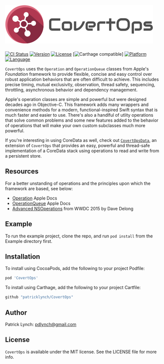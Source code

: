# ![CovertOps Logo](logo-covertops.png)

[![CI Status](https://img.shields.io/travis/patricklynch/CovertOps.svg?style=flat)](https://travis-ci.org/patricklynch/CovertOps)
[![Version](https://img.shields.io/cocoapods/v/CovertOps.svg?style=flat)](https://cocoapods.org/pods/CovertOps)
[![License](https://img.shields.io/cocoapods/l/CovertOps.svg?style=flat)](https://cocoapods.org/pods/CovertOps)
[![Carthage compatible](https://img.shields.io/badge/Carthage-compatible-4BC51D.svg?style=flat)]
[![Platform](https://img.shields.io/cocoapods/p/CovertOps.svg?style=flat)](https://cocoapods.org/pods/CovertOps)
[![Language](https://img.shields.io/badge/swift-4.2-orange.svg)](https://developer.apple.com/swift)

`CovertOps` uses the `Operation` and `OperationQueue` classes from Apple's _Foundation_ framework to provide flexible, concise and easy control over robust application behaviors that are often difficult to achieve.  This includes precise timing, mutual exclusivity, observation, thread safety, sequencing, throttling, asynchronous behavior and dependency management.

Apple's operation classes are simple and powerful but were designed decades ago in Objective-C.  This framework adds many wrappers and convenience methods for a modern, functional-inspired Swift syntax that is much faster and easier to use.  There's also a handlful of utlity operations that solve common problems and some new features added to the behavior of operations that will make your own custom subclasses much more powerful.

If you're interesting in using CoreData as well, check out [`CovertOpsData`](https://github.com/patricklynch/CovertOpsData), an extension of `CovertOps` that provides an easy, powerful and thread-safe implementation of a CoreData stack using operations to read and write from a persistent store.

## Resources
For a better unstanding of operations and the principles upon which the framework are based, see below:
- [Operation](https://developer.apple.com/documentation/foundation/operation) Apple Docs
- [OperationQueue](https://developer.apple.com/documentation/foundation/operationqueue) Apple Docs
- [Advanced NSOperations](https://developer.apple.com/videos/play/wwdc2015/226/) from WWDC 2015 by Dave Delong

## Example

To run the example project, clone the repo, and run `pod install` from the Example directory first.

## Installation

To install using CocoaPods, add the following to your project Podfile:
```ruby
pod 'CovertOps'
```
To install using Carthage, add the following to your project Cartfile:
```ruby
github "patricklynch/CovertOps"
```

## Author

Patrick Lynch: pdlynch@gmail.com

## License

`CovertOps` is available under the MIT license. See the LICENSE file for more info.
